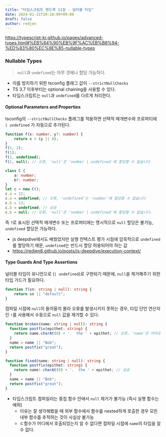 ```yaml
---
title: "타입스크립트 핸드북 11장 - 널러블 타입"
date: 2024-01-31T20:18:09+09:00
draft: false
author: redjen
---
```


https://typescript-kr.github.io/pages/advanced-types.html#%EB%84%90%EB%9F%AC%EB%B8%94-%ED%83%80%EC%9E%85-nullable-types

### Nullable Types

> `null`과 `undefined`는 아무 것에나 할당 가능하다. 

- 이를 방지하기 위한 tsconfig 플래그 값이 `--strictNullChecks`
- TS 3.7 이후부터는 optional chaining을 사용할 수 있다.
- 타입스크립트는 `null`과 `undefined`를 다르게 처리한다.

#### Optional Parameters and Properties

tsconfig의 `--strictNullChecks` 플래그를 적용하면 선택적 매개변수와 프로퍼티에 ` | undefined` 가 자동으로 추가된다.

```ts
function f(x: number, y?: number) {
    return x + (y || 0);
}
f(1, 2);
f(1);
f(1, undefined);
f(1, null); // 오류, 'null'은 'number | undefined'에 할당할 수 없습니다
```

```ts
class C {
    a: number;
    b?: number;
}
let c = new C();
c.a = 12;
c.a = undefined; // 오류, 'undefined'는 'number'에 할당할 수 없습니다
c.b = 13;
c.b = undefined; // 성공
c.b = null; // 오류, 'null'은 'number | undefined'에 할당할 수 없습니다.
```

즉 `?`로 표시된 선택적 매개변수 또는 프로퍼티에는 명시적으로 `null` 할당은 불가능, `undefined` 할당은 가능하다.
- js deepdive에서도 배웠었지만 실행 컨텍스트 평가 시점에 암묵적으로 `undefined`를 할당하기 때문, `undefined`는 반드시 할당 허용되어야 하는 값
- https://redjen8.github.io/posts/js-deepdive/execution-context/

#### Type Guards And Type Assertions

널러블 타입이 유니언으로 (`| undefined`)로 구현되기 때문에, `null`을 제거해주기 위한 타입 가드가 필요하다.

```ts
function f(sn: string | null): string {
    return sn || "default";
}
```

컴파일 시점에 `null`이 들어올지 몰라 오류를 발생시키지 못하는 경우, 타입 단언 연산자인 `!`를 사용해서 수동으로 `null` 값을 제거할 수 있다.

```ts
function broken(name: string | null): string {
  function postfix(epithet: string) {
    return name.charAt(0) + '.  the ' + epithet; // 오류, 'name'은 아마도 null 입니다
  }
  name = name || "Bob";
  return postfix("great");
}

function fixed(name: string | null): string {
  function postfix(epithet: string) {
    return name!.charAt(0) + '.  the ' + epithet; // 성공
  }
  name = name || "Bob";
  return postfix("great");
}
```

- 타입스크립트 컴파일러는 중첩 함수 안에서 `null` 제거가 불가능 (즉시 실행 함수는 예외)
  - 이유는 잘 생각해봤을 때 외부 함수에서 함수를 nested하게 호출한 경우 모든 내부 함수를 추적하는 것이 사실상 불가능
  - ㄷ함수가 어디에서 호출되었는지 알 수 없다면 컴파일 시점에 `name`의 타입을 알 수 없다.